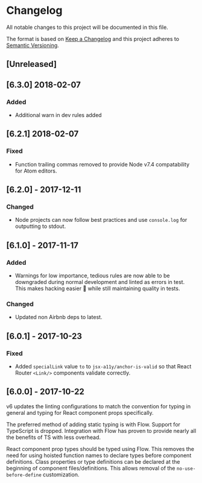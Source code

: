 # Changelog

All notable changes to this project will be documented in this file.

The format is based on [Keep a Changelog](http://keepachangelog.com/en/1.0.0/)
and this project adheres to
[Semantic Versioning](http://semver.org/spec/v2.0.0.html).

## [Unreleased]

## [6.3.0] 2018-02-07

### Added

* Additional warn in dev rules added

## [6.2.1] 2018-02-07

### Fixed

* Function trailing commas removed to provide Node v7.4 compatability for Atom
  editors.

## [6.2.0] - 2017-12-11

### Changed

* Node projects can now follow best practices and use `console.log` for
  outputting to stdout.

## [6.1.0] - 2017-11-17

### Added

* Warnings for low importance, tedious rules are now able to be downgraded
  during normal development and linted as errors in test. This makes hacking
  easier 🎉 while still maintaining quality in tests.

### Changed

* Updated non Airbnb deps to latest.

## [6.0.1] - 2017-10-23

### Fixed

* Added `specialLink` value `to` to `jsx-a11y/anchor-is-valid` so that React
  Router `<Link/>` components validate correctly.

## [6.0.0] - 2017-10-22

v6 updates the linting configurations to match the convention for typing in
general and typing for React component props specifically.

The preferred method of adding static typing is with Flow. Support for
TypeScript is dropped. Integration with Flow has proven to provide nearly all
the benefits of TS with less overhead.

React component prop types should be typed using Flow. This removes the need for
using hoisted function names to declare types before component definitions.
Class properties or type definitions can be declared at the beginning of
component files/definitions. This allows removal of the `no-use-before-define`
customization.
